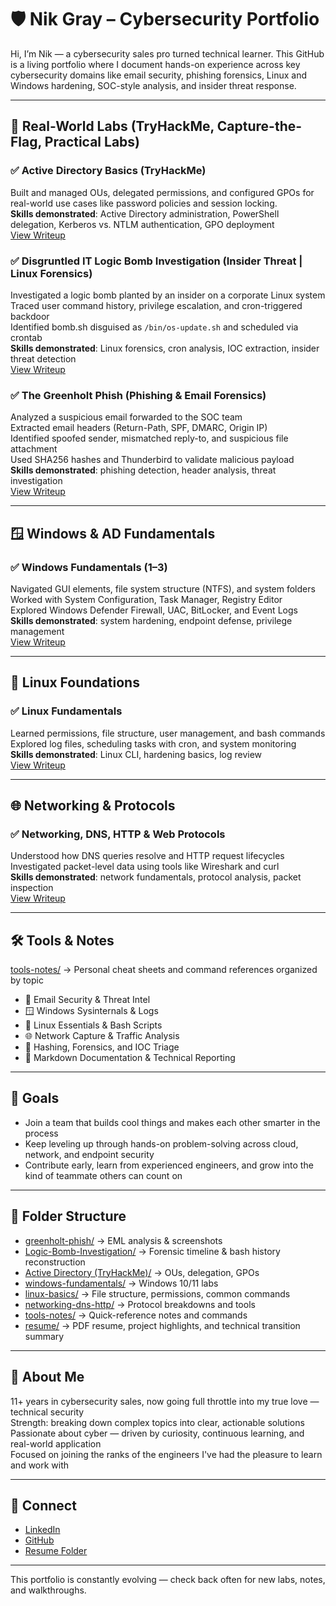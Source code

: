 # 🛡️ Nik Gray – Cybersecurity Portfolio

Hi, I’m Nik — a cybersecurity sales pro turned technical learner. This GitHub is a living portfolio where I document hands-on experience across key cybersecurity domains like email security, phishing forensics, Linux and Windows hardening, SOC-style analysis, and insider threat response.

---

## 🚨 Real-World Labs (TryHackMe, Capture-the-Flag, Practical Labs)

### ✅ Active Directory Basics (TryHackMe)
Built and managed OUs, delegated permissions, and configured GPOs for real-world use cases like password policies and session locking.  
**Skills demonstrated**: Active Directory administration, PowerShell delegation, Kerberos vs. NTLM authentication, GPO deployment  
[View Writeup](./Active%20Directory%20%28TryHackMe%29/README.md)

### ✅ Disgruntled IT Logic Bomb Investigation (Insider Threat | Linux Forensics)
Investigated a logic bomb planted by an insider on a corporate Linux system  
Traced user command history, privilege escalation, and cron-triggered backdoor  
Identified bomb.sh disguised as `/bin/os-update.sh` and scheduled via crontab  
**Skills demonstrated**: Linux forensics, cron analysis, IOC extraction, insider threat detection  
[View Writeup](./Logic-Bomb-Investigation/README.md)

### ✅ The Greenholt Phish (Phishing & Email Forensics)
Analyzed a suspicious email forwarded to the SOC team  
Extracted email headers (Return-Path, SPF, DMARC, Origin IP)  
Identified spoofed sender, mismatched reply-to, and suspicious file attachment  
Used SHA256 hashes and Thunderbird to validate malicious payload  
**Skills demonstrated**: phishing detection, header analysis, threat investigation  
[View Writeup](./greenholt-phish/README.md)

---

## 🪟 Windows & AD Fundamentals

### ✅ Windows Fundamentals (1–3)
Navigated GUI elements, file system structure (NTFS), and system folders  
Worked with System Configuration, Task Manager, Registry Editor  
Explored Windows Defender Firewall, UAC, BitLocker, and Event Logs  
**Skills demonstrated**: system hardening, endpoint defense, privilege management  
[View Writeup](./windows-fundamentals/README.md)

---

## 🐧 Linux Foundations

### ✅ Linux Fundamentals
Learned permissions, file structure, user management, and bash commands  
Explored log files, scheduling tasks with cron, and system monitoring  
**Skills demonstrated**: Linux CLI, hardening basics, log review  
[View Writeup](./linux-basics/README.md)

---

## 🌐 Networking & Protocols

### ✅ Networking, DNS, HTTP & Web Protocols
Understood how DNS queries resolve and HTTP request lifecycles  
Investigated packet-level data using tools like Wireshark and curl  
**Skills demonstrated**: network fundamentals, protocol analysis, packet inspection  
[View Writeup](./networking-dns-http/README.md)

---

## 🛠️ Tools & Notes

[tools-notes/](./tools-notes/) → Personal cheat sheets and command references organized by topic

- 🔐 Email Security & Threat Intel  
- 🪟 Windows Sysinternals & Logs  
- 🐧 Linux Essentials & Bash Scripts  
- 🌐 Network Capture & Traffic Analysis  
- 🧪 Hashing, Forensics, and IOC Triage  
- 📁 Markdown Documentation & Technical Reporting  

---

## 🎯 Goals

- Join a team that builds cool things and makes each other smarter in the process  
- Keep leveling up through hands-on problem-solving across cloud, network, and endpoint security  
- Contribute early, learn from experienced engineers, and grow into the kind of teammate others can count on  

---

## 📁 Folder Structure

- [greenholt-phish/](./greenholt-phish/) → EML analysis & screenshots  
- [Logic-Bomb-Investigation/](./Logic-Bomb-Investigation/) → Forensic timeline & bash history reconstruction  
- [Active Directory (TryHackMe)/](./Active%20Directory%20%28TryHackMe%29/) → OUs, delegation, GPOs  
- [windows-fundamentals/](./windows-fundamentals/) → Windows 10/11 labs  
- [linux-basics/](./linux-basics/) → File structure, permissions, common commands  
- [networking-dns-http/](./networking-dns-http/) → Protocol breakdowns and tools  
- [tools-notes/](./tools-notes/) → Quick-reference notes and commands  
- [resume/](./resume/) → PDF resume, project highlights, and technical transition summary  

---

## 🤝 About Me

11+ years in cybersecurity sales, now going full throttle into my true love — technical security  
Strength: breaking down complex topics into clear, actionable solutions  
Passionate about cyber — driven by curiosity, continuous learning, and real-world application  
Focused on joining the ranks of the engineers I've had the pleasure to learn and work with  

---

## 🔗 Connect

- [LinkedIn](https://www.linkedin.com/in/nik-g-8a246170)  
- [GitHub](https://github.com/NikGunRay)  
- [Resume Folder](./resume/)

---

This portfolio is constantly evolving — check back often for new labs, notes, and walkthroughs.
